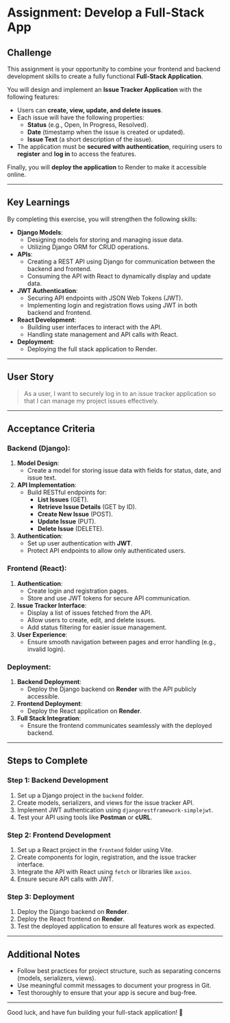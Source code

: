 # Assignment: Develop a Full-Stack App

## Challenge

This assignment is your opportunity to combine your frontend and backend development skills to create a fully functional **Full-Stack Application**.

You will design and implement an **Issue Tracker Application** with the following features:

- Users can **create, view, update, and delete issues**.
- Each issue will have the following properties:
  - **Status** (e.g., Open, In Progress, Resolved).
  - **Date** (timestamp when the issue is created or updated).
  - **Issue Text** (a short description of the issue).
- The application must be **secured with authentication**, requiring users to **register** and **log in** to access the features.

Finally, you will **deploy the application** to Render to make it accessible online.

---

## Key Learnings

By completing this exercise, you will strengthen the following skills:

- **Django Models**:
  - Designing models for storing and managing issue data.
  - Utilizing Django ORM for CRUD operations.
- **APIs**:
  - Creating a REST API using Django for communication between the backend and frontend.
  - Consuming the API with React to dynamically display and update data.
- **JWT Authentication**:
  - Securing API endpoints with JSON Web Tokens (JWT).
  - Implementing login and registration flows using JWT in both backend and frontend.
- **React Development**:
  - Building user interfaces to interact with the API.
  - Handling state management and API calls with React.
- **Deployment**:
  - Deploying the full stack application to Render.

---

## User Story

> As a user, I want to securely log in to an issue tracker application so that I can manage my project issues effectively.

---

## Acceptance Criteria

### Backend (Django):

1. **Model Design**:
   - Create a model for storing issue data with fields for status, date, and issue text.
2. **API Implementation**:
   - Build RESTful endpoints for:
     - **List Issues** (GET).
     - **Retrieve Issue Details** (GET by ID).
     - **Create New Issue** (POST).
     - **Update Issue** (PUT).
     - **Delete Issue** (DELETE).
3. **Authentication**:
   - Set up user authentication with **JWT**.
   - Protect API endpoints to allow only authenticated users.

### Frontend (React):

1. **Authentication**:
   - Create login and registration pages.
   - Store and use JWT tokens for secure API communication.
2. **Issue Tracker Interface**:
   - Display a list of issues fetched from the API.
   - Allow users to create, edit, and delete issues.
   - Add status filtering for easier issue management.
3. **User Experience**:
   - Ensure smooth navigation between pages and error handling (e.g., invalid login).

### Deployment:

1. **Backend Deployment**:
   - Deploy the Django backend on **Render** with the API publicly accessible.
2. **Frontend Deployment**:
   - Deploy the React application on **Render**.
3. **Full Stack Integration**:
   - Ensure the frontend communicates seamlessly with the deployed backend.

---

## Steps to Complete

### Step 1: Backend Development

1. Set up a Django project in the `backend` folder.
2. Create models, serializers, and views for the issue tracker API.
3. Implement JWT authentication using `djangorestframework-simplejwt`.
4. Test your API using tools like **Postman** or **cURL**.

### Step 2: Frontend Development

1. Set up a React project in the `frontend` folder using Vite.
2. Create components for login, registration, and the issue tracker interface.
3. Integrate the API with React using `fetch` or libraries like `axios`.
4. Ensure secure API calls with JWT.

### Step 3: Deployment

1. Deploy the Django backend on **Render**.
2. Deploy the React frontend on **Render**.
3. Test the deployed application to ensure all features work as expected.

---

## Additional Notes

- Follow best practices for project structure, such as separating concerns (models, serializers, views).
- Use meaningful commit messages to document your progress in Git.
- Test thoroughly to ensure that your app is secure and bug-free.

---

Good luck, and have fun building your full-stack application! 🎉
